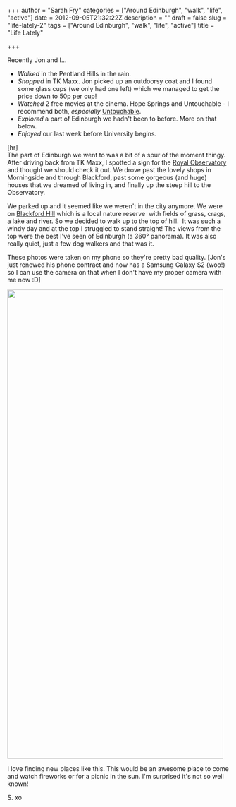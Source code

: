 +++
author = "Sarah Fry"
categories = ["Around Edinburgh", "walk", "life", "active"]
date = 2012-09-05T21:32:22Z
description = ""
draft = false
slug = "life-lately-2"
tags = ["Around Edinburgh", "walk", "life", "active"]
title = "Life Lately"

+++


Recently Jon and I...
<ul>
	<li><em>Walked</em> in the Pentland Hills in the rain.</li>
	<li><em>Shopped</em> in TK Maxx. Jon picked up an outdoorsy coat and I found some glass cups (we only had one left) which we managed to get the price down to 50p per cup!</li>
	<li><em>Watched</em> 2 free movies at the cinema. Hope Springs and Untouchable - I recommend both, <em>especially</em> <a href="http://www.imdb.com/title/tt1675434/" target="_blank">Untouchable</a>.</li>
	<li><em>Explored</em> a part of Edinburgh we hadn't been to before. More on that below.</li>
	<li><em>Enjoyed</em> our last week before University begins.</li>
</ul>
<div>[hr]</div>
The part of Edinburgh we went to was a bit of a spur of the moment thingy. After driving back from TK Maxx, I spotted a sign for the <a href="http://www.roe.ac.uk/vc/index.html" target="_blank">Royal Observatory</a> and thought we should check it out. We drove past the lovely shops in Morningside and through Blackford, past some gorgeous (and huge) houses that we dreamed of living in, and finally up the steep hill to the Observatory.

We parked up and it seemed like we weren't in the city anymore. We were on <a href="http://www.fohb.org/new/index.htm" target="_blank">Blackford Hill</a> which is a local nature reserve  with fields of grass, crags, a lake and river. So we decided to walk up to the top of hill.  It was such a windy day and at the top I struggled to stand straight! The views from the top were the best I've seen of Edinburgh (a 360° panorama). It was also really quiet, just a few dog walkers and that was it.

These photos were taken on my phone so they're pretty bad quality. [Jon's just renewed his phone contract and now has a Samsung Galaxy S2 (woo!) so I can use the camera on that when I don't have my proper camera with me now :D]

<a href="https://yayfryday.com/images/2012/09/blackford-hill.jpg"><img class="aligncenter size-full wp-image-1195" title="blackford hill" src="https://yayfryday.com/images/2012/09/blackford-hill.jpg" alt="" width="490" height="1063" /></a>

I love finding new places like this. This would be an awesome place to come and watch fireworks or for a picnic in the sun. I'm surprised it's not so well known!

S. xo


